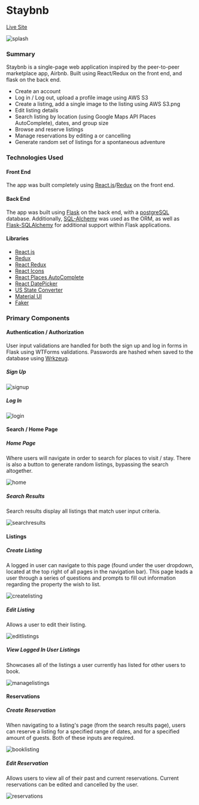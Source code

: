# Staybnb

[Live Site](https://staybnb2.herokuapp.com/)

![splash](/readme_images/splash.png)

### Summary

Staybnb is a single-page web application inspired by the peer-to-peer marketplace app, Airbnb. Built using React/Redux on the front end, and flask on the back end.

- Create an account
- Log in / Log out, upload a profile image using AWS S3
- Create a listing, add a single image to the listing using AWS S3.png
- Edit listing details
- Search listing by location (using Google Maps API Places AutoComplete), dates, and group size
- Browse and reserve listings
- Manage reservations by editing a or cancelling
- Generate random set of listings for a spontaneous adventure

### Technologies Used

#### Front End

The app was built completely using [React.js](https://reactjs.org/)/[Redux](https://redux.js.org/) on the front end.

#### Back End

The app was built using [Flask](https://flask.palletsprojects.com/en/2.0.x/) on the back end, with a [postgreSQL](https://www.postgresql.org/) database. Additionally, [SQL-Alchemy](https://www.sqlalchemy.org/) was used as the ORM, as well as [Flask-SQLAlchemy](https://flask-sqlalchemy.palletsprojects.com/en/2.x/) for additional support within Flask applications.

#### Libraries

- [React.js](https://reactjs.org/)
- [Redux](https://redux.js.org/)
- [React Redux](https://react-redux.js.org/)
- [React Icons](https://react-icons.github.io/react-icons/)
- [React Places AutoComplete](https://www.npmjs.com/package/react-places-autocomplete)
- [React DatePicker](https://www.npmjs.com/package/react-datepicker)
- [US State Converter](https://www.npmjs.com/package/us-state-converter)
- [Material UI](https://material-ui.com/)
- [Faker](https://faker.readthedocs.io/en/master/)

### Primary Components

#### Authentication / Authorization

User input validations are handled for both the sign up and log in forms in Flask using WTForms validations. Passwords are hashed when saved to the database using [Wrkzeug](https://werkzeug.palletsprojects.com/en/2.0.x/).

##### Sign Up

![signup](/readme_images/signup.png)

##### Log In

![login](/readme_images/login.png)

#### Search / Home Page

##### Home Page

Where users will navigate in order to search for places to visit / stay. There is also a button to generate random listings, bypassing the search altogether.

![home](/readme_images/home.png)

##### Search Results

Search results display all listings that match user input criteria.

![searchresults](/readme_images/searchresults.png)

#### Listings

##### Create Listing

A logged in user can navigate to this page (found under the user dropdown, located at the top right of all pages in the navigation bar). This page leads a user through a series of questions and prompts to fill out information regarding the property the wish to list.

![createlisting](/readme_images/createlisting.png)

##### Edit Listing

Allows a user to edit their listing.

![editlistings](/readme_images/editlistings.png)

##### View Logged In User Listings

Showcases all of the listings a user currently has listed for other users to book.

![managelistings](/readme_images/managelistings.png)

#### Reservations

##### Create Reservation

When navigating to a listing's page (from the search results page), users can reserve a listing for a specified range of dates, and for a specified amount of guests. Both of these inputs are required.

![booklisting](/readme_images/booklisting.png)

##### Edit Reservation

Allows users to view all of their past and current reservations. Current reservations can be edited and cancelled by the user.

![reservations](/readme_images/reservations.png)
